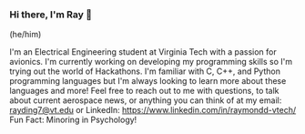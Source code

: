 ### Hi there, I'm Ray 👋
(he/him)

I'm an Electrical Engineering student at Virginia Tech with a passion for avionics. I'm currently working on developing my programming skills so I'm trying out the world of Hackathons. I'm familiar with C, C++, and Python programming languages but I'm always looking to learn more about these languages and more! Feel free to reach out to me with questions, to talk about current aerospace news, or anything you can think of at my email: rayding7@vt.edu or LinkedIn: https://www.linkedin.com/in/raymondd-vtech/
Fun Fact: Minoring in Psychology!
<!--
**rayzing/rayzing** is a ✨ _special_ ✨ repository because its `README.md` (this file) appears on your GitHub profile.
(Try these)(SSH) 
Here are some ideas to get you started:

- 🔭 I’m currently working on ...
- 🌱 I’m currently learning ...
- 👯 I’m looking to collaborate on ...
- 🤔 I’m looking for help with ...
- 💬 Ask me about ...
- 📫 How to reach me: ...
- 😄 Pronouns: ...
- ⚡ Fun fact: ...
-->
